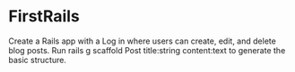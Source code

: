 # FirstRails
   Create a Rails app with a Log in where users can create, edit, and delete blog posts.
   Run rails g scaffold Post title:string content:text to generate the basic structure.
